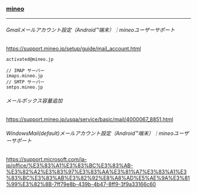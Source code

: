 ### [mineo](https://github.com/takagotch/optage)
---
###### Gmailメールアカウント設定（Android™端末）｜mineoユーザーサポート
https://support.mineo.jp/setup/guide/mail_account.html

```
activated@mineo.jp

```

```
// IMAP サーバー
imaps.mineo.jp
// SMTP サーバー
smtps.mineo.jp
```
###### メールボックス容量追加
https://support.mineo.jp/usqa/service/basic/mail/4000067_8851.html

###### WindowsMail(default)メールアカウント設定（Android™端末）｜mineoユーザーサポート
https://support.microsoft.com/ja-jp/office/%E3%83%A1%E3%83%BC%E3%83%AB-%E3%82%A2%E3%83%97%E3%83%AA%E3%81%A7%E3%83%A1%E3%83%BC%E3%83%AB%E3%82%92%E8%A8%AD%E5%AE%9A%E3%81%99%E3%82%8B-7ff79e8b-439b-4b47-8ff9-3f9a33166c60


```
```


```
```


```
```


```
```







